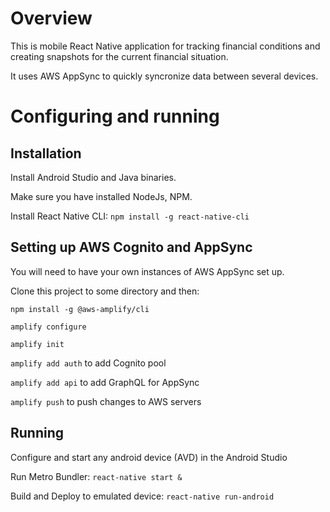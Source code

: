 # Overview

This is mobile React Native application for tracking financial conditions and creating snapshots for the current financial situation. 

It uses AWS AppSync to quickly syncronize data between several devices.

# Configuring and running

## Installation

Install Android Studio and Java binaries.

Make sure you have installed NodeJs, NPM.

Install React Native CLI: `npm install -g react-native-cli`

## Setting up AWS Cognito and AppSync

You will need to have your own instances of AWS AppSync set up.

Clone this project to some directory and then:

`npm install -g @aws-amplify/cli`

`amplify configure`

`amplify init`

`amplify add auth` to add Cognito pool

`amplify add api` to add GraphQL for AppSync

`amplify push` to push changes to AWS servers

## Running

Configure and start any android device (AVD) in the Android Studio

Run Metro Bundler: `react-native start &`

Build and Deploy to emulated device: `react-native run-android`
